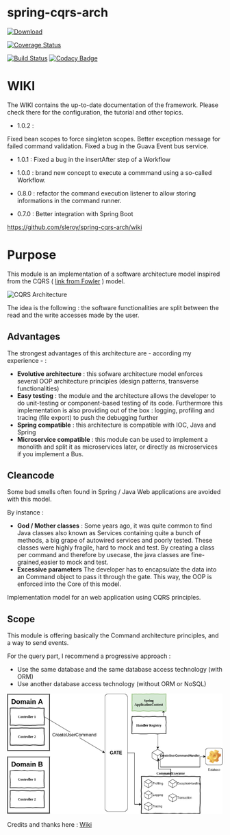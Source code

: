 # spring-cqrs-arch

[ ![Download](https://api.bintray.com/packages/sleroy/maven/spring-cqrs-module/images/download.svg) ](https://bintray.com/sleroy/maven/spring-cqrs-module/_latestVersion)

[![Coverage Status](https://coveralls.io/repos/github/sleroy/spring-cqrs-arch/badge.svg?branch=master)](https://coveralls.io/github/sleroy/spring-cqrs-arch?branch=master)

[![Build Status](https://travis-ci.org/sleroy/spring-cqrs-arch.svg?branch=master)](https://travis-ci.org/sleroy/spring-cqrs-arch)
[![Codacy Badge](https://api.codacy.com/project/badge/Grade/199a12aa6e404478b78b648688fa894c)](https://www.codacy.com/app/sleroy/spring-cqrs-arch?utm_source=github.com&amp;utm_medium=referral&amp;utm_content=sleroy/spring-cqrs-arch&amp;utm_campaign=Badge_Grade)

# WIKI

The WIKI contains the up-to-date documentation of the framework. Please check there for the configuration, the tutorial and other topics.


* 1.0.2 : 

Fixed bean scopes to force singleton scopes.
Better exception message for failed command validation.
Fixed a bug in the Guava Event bus service.


* 1.0.1 : Fixed a bug in the insertAfter step of a Workflow

* 1.0.0 : brand new concept to execute a commmand using a so-called Workflow. 

* 0.8.0 : refactor the command execution listener to allow storing informations in the command runner.

* 0.7.0 : Better integration with Spring Boot

https://github.com/sleroy/spring-cqrs-arch/wiki


# Purpose

This module is an implementation of a software architecture model inspired from the CQRS ( [link from Fowler](https://martinfowler.com/bliki/CQRS.html) ) model.

![CQRS Architecture](https://martinfowler.com/bliki/images/cqrs/cqrs.png)

The idea is the following : the software functionalities are split between the read and the write accesses made by the user.

## Advantages

The strongest advantages of this architecture are - according my experience - :

* **Evolutive architecture** : this sofware architecture model enforces several OOP architecture principles (design patterns, transverse functionalities)
* **Easy testing** : the module and the architecture allows the developer to do unit-testing or component-based testing of its code. Furthermore this implementation is also providing out of the box : logging, profiling and tracing (file export) to push the debugging further
* **Spring compatible** : this architecture is compatible with IOC, Java and Spring
* **Microservice compatible** : this module can be used to implement a monolith and split it as microservices later, or directly as microservices if you implement a Bus.

## Cleancode

Some bad smells often found in Spring / Java 
Web applications are avoided with this model.

By instance : 
* **God / Mother classes** : Some years ago, it was quite common to find Java classes also known as Services containing quite a bunch of methods, a big grape of autowired services and poorly tested. These classes were highly fragile, hard to mock and test. By creating a class per command and therefore by usecase, the java classes are fine-grained,easier to mock and test.
* **Excessive parameters** The developer has to encapsulate the data into an Command object to pass it through the gate. This way, the OOP is enforced into the Core of this model.

Implementation model for an web application using CQRS principles.

## Scope

This module is offering basically the Command architecture principles, and a way to send events.

For the query part, I recommend a progressive approach :

- Use the same database and the same database access technology (with ORM)
- Use another database access technology (without ORM or NoSQL)

![Module architecture design](schema.png)



Credits and thanks here : [Wiki](https://github.com/sleroy/spring-cqrs-arch/wiki/References-and-Credits)
